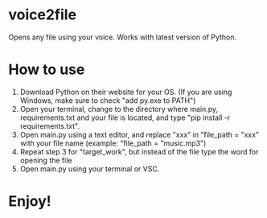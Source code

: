 # voice2file
Opens any file using your voice.
Works with latest version of Python.
# How to use
1. Download Python on their website for your OS. (If you are using Windows, make sure to check "add py.exe to PATH")
2. Open your terminal, change to the directory where main.py, requirements.txt and your file is located, and type "pip install -r requirements.txt".
3. Open main.py using a text editor, and replace "xxx" in "file_path = "xxx" with your file name (example: "file_path = "music.mp3")
4. Repeat step 3 for "target_work", but instead of the file type the word for opening the file
5. Open main.py using your terminal or VSC.

# Enjoy!
